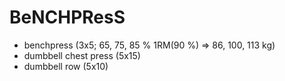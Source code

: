 # BeNCHPResS
* benchpress (3x5; 65, 75, 85 % 1RM(90 %) => 86, 100, 113 kg)
* dumbbell chest press (5x15)
* dumbbell row (5x10)
